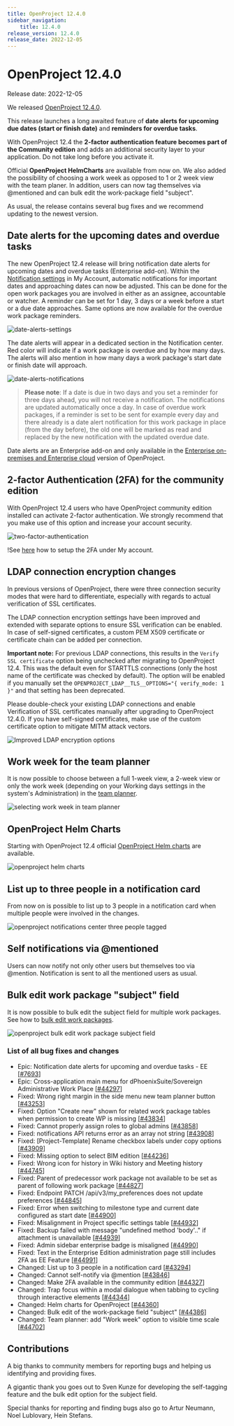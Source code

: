 ```yaml
---
title: OpenProject 12.4.0
sidebar_navigation:
    title: 12.4.0
release_version: 12.4.0
release_date: 2022-12-05
---
```


# OpenProject 12.4.0

Release date: 2022-12-05

We released [OpenProject 12.4.0](https://community.openproject.org/versions/1595).

This release launches a long awaited feature of **date alerts for upcoming due dates (start or finish date)** and **reminders for overdue tasks**.

With OpenProject 12.4 the **2-factor authentication feature becomes part of the Community edition** and adds an additional security layer to your application. Do not take long before you activate it.

Official **OpenProject HelmCharts** are available from now on. We also added the possibility of choosing a work week as opposed to 1 or 2 week view with the team planer. In addition, users can now tag themselves via @mentioned and can bulk edit the work-package field "subject".

As usual, the release contains several bug fixes and we recommend updating to the newest version.

## Date alerts for the upcoming dates and overdue tasks

The new OpenProject 12.4 release will bring notification date alerts for upcoming dates and overdue tasks (Enterprise add-on). Within the [Notification settings](../../../user-guide/notifications/notification-settings/) in My Account, automatic notifications for important dates and approaching dates can now be adjusted. This can be done for the open work packages you are involved in either as an assignee, accountable or watcher. A reminder can be set for 1 day, 3 days or a week before a start or a due date approaches.
Same options are now available for the overdue work package reminders.

![date-alerts-settings](openproject-date-alerts-settings.png)

The date alerts will appear in a dedicated section in the Notification center. Red color will indicate if a work package is overdue and by how many days. The alerts will also mention in how many days a work package's start date or finish date will approach.

![date-alerts-notifications](openproject-date-alerts-notification-center.png)

>**Please note**: If a date is due in two days and you set a reminder for three days ahead, you will not receive a notification. The notifications are updated automatically once a day.
In case of overdue work packages, if a reminder is set to be sent for example every day and there already is a date alert notification for this work package in place (from the day before), the old one will be marked as read and replaced by the new notification with the updated overdue date.

Date alerts are an Enterprise add-on and only available in the [Enterprise on-premises and Enterprise cloud](https://www.openproject.org/enterprise-edition) version of OpenProject.

## 2-factor Authentication (2FA) for the community edition

With OpenProject 12.4 users who have OpenProject community edition installed can activate 2-factor authentication. We strongly recommend that you make use of this option and increase your account security.

![two-factor-authentication](openproject-2-factor-authentication-community-edition.png)

!See [here](../../../user-guide/account-settings/#two-factor-authentication) how to setup the 2FA under My account.

## LDAP connection encryption changes

In previous versions of OpenProject, there were three connection security modes that were hard to differentiate, especially with regards to actual verification of SSL certificates.

The LDAP connection encryption settings have been improved and extended with separate options to ensure SSL verification can be enabled. In case of self-signed certificates, a custom PEM X509 certificate or certificate chain can be added per connection.

**Important note:** For previous LDAP connections, this results in the `Verify SSL certificate` option being unchecked after migrating to OpenProject 12.4. This was the default even for STARTTLS connections (only the host name of the certificate was checked by default). The option will be enabled if you manually set the `OPENPROJECT_LDAP__TLS__OPTIONS="{ verify_mode: 1 }"` and that setting has been deprecated.

Please double-check your existing LDAP connections and enable Verification of SSL certificates manually after upgrading to OpenProject 12.4.0. If you have self-signed certificates, make use of the custom certificate option to mitigate MITM attack vectors.

![Improved LDAP encryption options](ldap-encryption-options.png)

## Work week for the team planner

It is now possible to choose between a full 1-week view, a 2-week view or only the work week (depending on your Working days settings in the system's Administration) in the [team planner](../../../user-guide/team-planner/).

![selecting work week in team planner](openproject-team-planner-work-week.gif)

## OpenProject Helm Charts

Starting with OpenProject 12.4 official [OpenProject Helm charts](../../../installation-and-operations/installation/helm-chart) are available.

![openproject helm charts](openproject-helm-charts.jpg)

## List up to three people in a notification card

From now on is possible to list up to 3 people in a notification card when multiple people were involved in the changes.

![openproject notifications center three people tagged](openproject-notifications-three-users-tagged.png)

## Self notifications via @mentioned

Users can now notify not only other users but themselves too via @mention. Notification is sent to all the mentioned users as usual.

## Bulk edit work package "subject" field

It is now possible to bulk edit the subject field for multiple work packages. See how to [bulk edit work packages](../../../user-guide/work-packages/edit-work-package/#bulk-edit-work-packages).

![openproject bulk edit work package subject field](openproject-bulk-edit-subject.png)

### List of all bug fixes and changes

- Epic: Notification date alerts for upcoming and overdue tasks - EE \[[#7693](https://community.openproject.org/wp/7693)\]
- Epic: Cross-application main menu for dPhoenixSuite/Sovereign Administrative Work Place  \[[#44297](https://community.openproject.org/wp/44297)\]
- Fixed: Wrong right margin in the side menu new team planner button \[[#43253](https://community.openproject.org/wp/43253)\]
- Fixed: Option "Create new" shown for related work package tables when permission to create WP is missing \[[#43834](https://community.openproject.org/wp/43834)\]
- Fixed: Cannot properly assign roles to global admins \[[#43858](https://community.openproject.org/wp/43858)\]
- Fixed: notifications API returns error as an array not string \[[#43908](https://community.openproject.org/wp/43908)\]
- Fixed: [Project-Template] Rename checkbox labels under copy options \[[#43909](https://community.openproject.org/wp/43909)\]
- Fixed: Missing option to select BIM edition \[[#44236](https://community.openproject.org/wp/44236)\]
- Fixed: Wrong icon for history in Wiki history and Meeting history \[[#44745](https://community.openproject.org/wp/44745)\]
- Fixed: Parent of predecessor work package not available to be set as parent of following work package \[[#44827](https://community.openproject.org/wp/44827)\]
- Fixed: Endpoint PATCH /api/v3/my_preferences does not update preferences \[[#44845](https://community.openproject.org/wp/44845)\]
- Fixed: Error when switching to milestone type and current date configured as start date \[[#44900](https://community.openproject.org/wp/44900)\]
- Fixed: Misalignment in Project specific settings table  \[[#44932](https://community.openproject.org/wp/44932)\]
- Fixed: Backup failed with message "undefined method 'body'.." if attachment is unavailable \[[#44939](https://community.openproject.org/wp/44939)\]
- Fixed: Admin sidebar enterprise badge is misaligned \[[#44990](https://community.openproject.org/wp/44990)\]
- Fixed: Text in the Enterprise Edition administration page still includes 2FA as EE Feature \[[#44991](https://community.openproject.org/wp/44991)\]
- Changed: List up to 3 people in a notification card \[[#43294](https://community.openproject.org/wp/43294)\]
- Changed: Cannot self-notify via @mention \[[#43846](https://community.openproject.org/wp/43846)\]
- Changed: Make 2FA available in the community edition \[[#44327](https://community.openproject.org/wp/44327)\]
- Changed: Trap focus within a modal dialogue when tabbing to cycling through interactive elements \[[#44344](https://community.openproject.org/wp/44344)\]
- Changed: Helm charts for OpenProject \[[#44360](https://community.openproject.org/wp/44360)\]
- Changed: Bulk edit of the work-package field "subject" \[[#44386](https://community.openproject.org/wp/44386)\]
- Changed: Team planner: add "Work week" option to visible time scale \[[#44702](https://community.openproject.org/wp/44702)\]

## Contributions

A big thanks to community members for reporting bugs and helping us identifying and providing fixes.

A gigantic thank you goes out to Sven Kunze for developing the self-tagging feature and the bulk edit option for the subject field.

Special thanks for reporting and finding bugs also go to Artur Neumann, Noel Lublovary, Hein Stefans.
